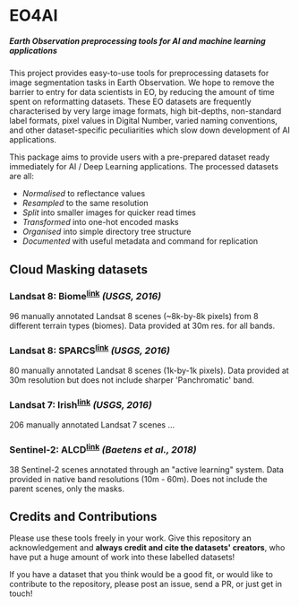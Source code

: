 # EO4AI
##### *Earth Observation preprocessing tools for AI and machine learning applications*

This project provides easy-to-use tools for preprocessing datasets for image segmentation tasks in Earth Observation. We hope to remove the barrier to entry for data scientists in EO, by reducing the amount of time spent on reformatting datasets. These EO datasets are frequently characterised by very large image formats, high bit-depths, non-standard label formats, pixel values in Digital Number, varied naming conventions, and other dataset-specific peculiarities which slow down development of AI applications.

This package aims to provide users with a pre-prepared dataset ready immediately for AI / Deep Learning applications. The processed datasets are all:
- *Normalised* to reflectance values
- *Resampled* to the same resolution
- *Split* into smaller images for quicker read times
- *Transformed* into one-hot encoded masks
- *Organised* into simple directory tree structure
- *Documented* with useful metadata and command for replication

## Cloud Masking datasets

### **Landsat 8: Biome**<sup>[link](https://landsat.usgs.gov/landsat-8-cloud-cover-assessment-validation-data)</sup>  *(USGS, 2016)*
96 manually annotated Landsat 8 scenes (~8k-by-8k pixels) from 8 different terrain types (biomes). Data provided at 30m res. for all bands.

### **Landsat 8: SPARCS**<sup>[link](https://www.usgs.gov/land-resources/nli/landsat/spatial-procedures-automated-removal-cloud-and-shadow-sparcs-validation)</sup> *(USGS, 2016)*
80 manually annotated Landsat 8 scenes (1k-by-1k pixels). Data provided at 30m resolution but does not include sharper 'Panchromatic' band.

### **Landsat 7: Irish**<sup>[link](https://www.usgs.gov/land-resources/nli/landsat/spatial-procedures-automated-removal-cloud-and-shadow-sparcs-validation)</sup> *(USGS, 2016)*
206 manually annotated Landsat 7 scenes ...

### **Sentinel-2: ALCD**<sup>[link](https://zenodo.org/record/1460961#.XYCTRzYzaHt)</sup> *(Baetens et al., 2018)*
38 Sentinel-2 scenes annotated through an "active learning" system. Data provided in native band resolutions (10m - 60m). Does not include the parent scenes, only the masks.



## Credits and Contributions

Please use these tools freely in your work. Give this repository an acknowledgement and **always credit and cite the datasets' creators**, who have put a huge amount of work into these labelled datasets!

If you have a dataset that you think would be a good fit, or would like to contribute to the repository, please post an issue, send a PR, or just get in touch!

